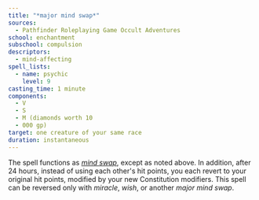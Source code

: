 ```yaml
---
title: "*major mind swap*"
sources:
  - Pathfinder Roleplaying Game Occult Adventures
school: enchantment
subschool: compulsion
descriptors:
  - mind-affecting
spell_lists:
  - name: psychic
    level: 9
casting_time: 1 minute
components:
  - V
  - S
  - M (diamonds worth 10
  - 000 gp)
target: one creature of your same race
duration: instantaneous
---
```


The spell functions as [*mind swap*](/spells/mind-swap/), except as noted above. In addition, after 24 hours, instead of using each other's hit points, you each revert to your original hit points, modified by your new Constitution modifiers. This spell can be reversed only with *miracle*, *wish*, or another *major mind swap*.
